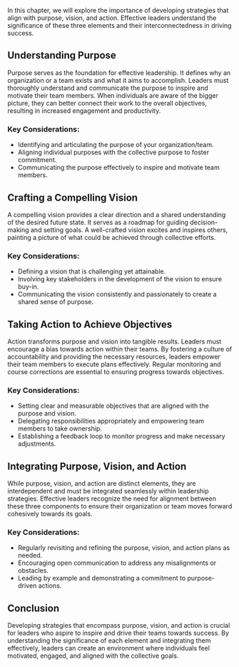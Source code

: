 
In this chapter, we will explore the importance of developing strategies that align with purpose, vision, and action. Effective leaders understand the significance of these three elements and their interconnectedness in driving success.

Understanding Purpose
---------------------

Purpose serves as the foundation for effective leadership. It defines why an organization or a team exists and what it aims to accomplish. Leaders must thoroughly understand and communicate the purpose to inspire and motivate their team members. When individuals are aware of the bigger picture, they can better connect their work to the overall objectives, resulting in increased engagement and productivity.

### Key Considerations:

* Identifying and articulating the purpose of your organization/team.
* Aligning individual purposes with the collective purpose to foster commitment.
* Communicating the purpose effectively to inspire and motivate team members.

Crafting a Compelling Vision
----------------------------

A compelling vision provides a clear direction and a shared understanding of the desired future state. It serves as a roadmap for guiding decision-making and setting goals. A well-crafted vision excites and inspires others, painting a picture of what could be achieved through collective efforts.

### Key Considerations:

* Defining a vision that is challenging yet attainable.
* Involving key stakeholders in the development of the vision to ensure buy-in.
* Communicating the vision consistently and passionately to create a shared sense of purpose.

Taking Action to Achieve Objectives
-----------------------------------

Action transforms purpose and vision into tangible results. Leaders must encourage a bias towards action within their teams. By fostering a culture of accountability and providing the necessary resources, leaders empower their team members to execute plans effectively. Regular monitoring and course corrections are essential to ensuring progress towards objectives.

### Key Considerations:

* Setting clear and measurable objectives that are aligned with the purpose and vision.
* Delegating responsibilities appropriately and empowering team members to take ownership.
* Establishing a feedback loop to monitor progress and make necessary adjustments.

Integrating Purpose, Vision, and Action
---------------------------------------

While purpose, vision, and action are distinct elements, they are interdependent and must be integrated seamlessly within leadership strategies. Effective leaders recognize the need for alignment between these three components to ensure their organization or team moves forward cohesively towards its goals.

### Key Considerations:

* Regularly revisiting and refining the purpose, vision, and action plans as needed.
* Encouraging open communication to address any misalignments or obstacles.
* Leading by example and demonstrating a commitment to purpose-driven actions.

Conclusion
----------

Developing strategies that encompass purpose, vision, and action is crucial for leaders who aspire to inspire and drive their teams towards success. By understanding the significance of each element and integrating them effectively, leaders can create an environment where individuals feel motivated, engaged, and aligned with the collective goals.
